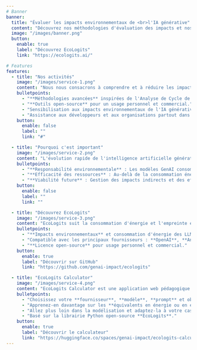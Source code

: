 ```yaml
---
# Banner
banner:
  title: "Évaluer les impacts environnementaux de <br>l'IA générative"
  content: "Découvrez nos méthodologies d'évaluation des impacts et nos outils open source pour les développeurs."
  image: "/images/banner.png"
  button:
    enable: true
    label: "Découvrez EcoLogits"
    link: "https://ecologits.ai/"

# Features
features:
  - title: "Nos activités"
    image: "/images/service-1.png"
    content: "Nous nous consacrons à comprendre et à réduire les impacts environnementaux de l'intelligence artificielle générative à travers des recherches rigoureuses, des outils innovants et l'engagement communautaire."
    bulletpoints:
      - "**Méthodologies avancées** inspirées de l'Analyse de Cycle de Vie (ACV)."
      - "**Outils open-source** pour un usage personnel et commercial."
      - "Sensibilisation aux impacts environnementaux de l'IA générative."
      - "Assistance aux développeurs et aux organisations partout dans le monde."
    button:
      enable: false
      label: ""
      link: "#"

  - title: "Pourquoi c'est important"
    image: "/images/service-2.png"
    content: "L'évolution rapide de l'intelligence artificielle générative transforme de nombreuses industries et aspects de notre quotidien. Si ces avancées offrent certains avantages, elles posent également d'importants défis environnementaux qu'il ne faut pas négliger. Chez GenAI Impact, nous abordons ces problèmes cruciaux pour plusieurs raisons clés :"
    bulletpoints:
      - "**Responsabilité environnementale** : Les modèles GenAI consomment beaucoup d'énergie, lors de l'entraînement et de l'inférence, contribuant aux émissions de gaz à effet de serre."
      - "**Efficacité des ressources** : Au-delà de la consommation énergie, les systèmes d'IA générative affectent également l'utilisation de nombreuses ressources, y compris l'eau et les matériaux."
      - "**Viabilité future** : Gestion des impacts indirects et des effets rebond de l'implantation mondiale de l'IA générative."
    button:
      enable: false
      label: ""
      link: ""

  - title: "Découvrez EcoLogits"
    image: "/images/service-3.png"
    content: "EcoLogits suit la consommation d'énergie et l'empreinte environnementale de l'utilisation des modèles d'IA générative via des API. Voici quelques-unes de ses principales fonctionnalités :"
    bulletpoints:
      - "**Impacts environnementaux** et consommation d'énergie des LLMs lors de l'inférence."
      - "Compatible avec les principaux fournisseurs : **OpenAI**, **Anthropic**, **Mistral AI** et d'autres."
      - "**Licence open-source** pour usage personnel et commercial."
    button:
      enable: true
      label: "Découvrir sur GitHub"
      link: "https://github.com/genai-impact/ecologits"

  - title: "EcoLogits Calculator"
    image: "/images/service-4.png"
    content: "EcoLogits Calculator est une application web pédagogique conçue pour estimer les impacts environnementaux des exemples de prompts LLM pour de nombreux modèles et fournisseurs différents."
    bulletpoints:
      - "Choisissez votre **fournisseur**, **modèle**, **prompt** et obtenez les impacts environnementaux."
      - "Apprenez-en davantage sur les **équivalents en énergie ou en émissions de GES** de votre utilisation de LLM."
      - "Allez plus loin dans la modélisation et adaptez-la à votre cas d'usage avec l'onglet **mode expert**."
      - "Basé sur la librairie Python open-source **EcoLogits**."
    button:
      enable: true
      label: "Découvrir le calculateur"
      link: "https://huggingface.co/spaces/genai-impact/ecologits-calculator"
---
```


